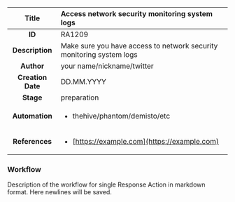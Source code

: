 | Title                       |  Access network security monitoring system logs         |
|:---------------------------:|:--------------------|
| **ID**                      | RA1209            |
| **Description**             | Make sure you have access to network security monitoring system logs   |
| **Author**                  | your name/nickname/twitter        |
| **Creation Date**           | DD.MM.YYYY |
| **Stage**                   | preparation         |
| **Automation** |<ul><li>thehive/phantom/demisto/etc</li></ul>|
| **References** |<ul><li>[https://example.com](https://example.com)</li></ul>|

### Workflow

Description of the workflow for single Response Action in markdown format.
Here newlines will be saved.
